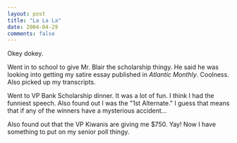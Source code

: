 ```yaml
---
layout: post
title: "La La La"
date: 2004-04-29
comments: false
---
```

Okey dokey.




Went in to school to give Mr. Blair the scholarship thingy. He said he was
looking into getting my satire essay published in _Atlantic Monthly_.
Coolness. Also picked up my transcripts.




Went to VP Bank Scholarship dinner. It was a lot of fun. I think I had the
funniest speech. Also found out I was the "1st Alternate." I guess that means
that if any of the winners have a mysterious accident...




Also found out that the VP Kiwanis are giving me $750\. Yay! Now I have
something to put on my senior poll thingy.
